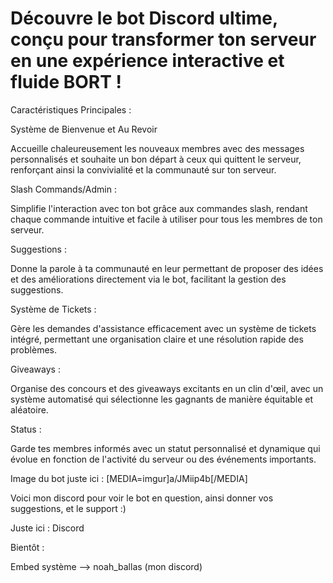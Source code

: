 # Découvre le bot Discord ultime, conçu pour transformer ton serveur en une expérience interactive et fluide BORT !

Caractéristiques Principales :



Système de Bienvenue et Au Revoir

Accueille chaleureusement les nouveaux membres avec des messages personnalisés et souhaite un bon départ à ceux qui quittent le serveur, renforçant ainsi la convivialité et la communauté sur ton serveur.



Slash Commands/Admin :

Simplifie l'interaction avec ton bot grâce aux commandes slash, rendant chaque commande intuitive et facile à utiliser pour tous les membres de ton serveur.



Suggestions :

Donne la parole à ta communauté en leur permettant de proposer des idées et des améliorations directement via le bot, facilitant la gestion des suggestions.



️Système de Tickets : 

Gère les demandes d'assistance efficacement avec un système de tickets intégré, permettant une organisation claire et une résolution rapide des problèmes.



Giveaways :

Organise des concours et des giveaways excitants en un clin d'œil, avec un système automatisé qui sélectionne les gagnants de manière équitable et aléatoire.



Status : 

Garde tes membres informés avec un statut personnalisé et dynamique qui évolue en fonction de l'activité du serveur ou des événements importants.



Image du bot juste ici : [MEDIA=imgur]a/JMiip4b[/MEDIA]





Voici mon discord pour voir le bot en question, ainsi donner vos suggestions, et le support :)



Juste ici : Discord



Bientôt :

Embed système
--> noah_ballas (mon discord)
